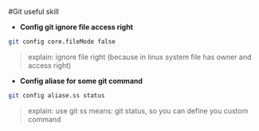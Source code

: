 #Git useful skill

- **Config git ignore file access right**
```sh
git config core.fileMode false
```
>explain: ignore file right (because in linux system file has owner and access right)

- **Config aliase for some git command**
```sh
git config aliase.ss status
```
>explain: use git ss means: git status, so you can define you custom command